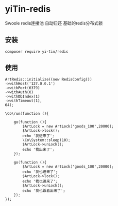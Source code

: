 # yiTin-redis
Swoole redis连接池 自动归还 基础的redis分布式锁

## 安装
`composer require yi-tin/redis`

## 使用

    ArtRedis::initialize((new RedisConfig())
    ->withHost('127.0.0.1')
    ->withPort(6379)
    ->withAuth(0)
    ->withDbIndex(1)
    ->withTimeout(1),
    64);
    
    \Co\run(function (){
    
        go(function (){
            $ArtLock = new ArtLock('goods_100',20000);
            $ArtLock->lock();
            echo '我进来了';
            \Co\System::sleep(10);
            $ArtLock->unLock();
            echo '我出来了';
        });
    
        go(function (){
            $ArtLock = new ArtLock('goods_100',20000);
            echo '我也进来了';
            $ArtLock->lock();
            echo '我也进来了';
            $ArtLock->unLock();
            echo '我也跟着出来了';
        });
    });

